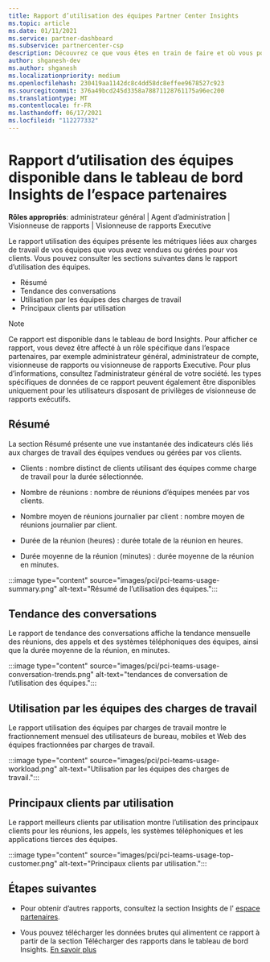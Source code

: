 ```yaml
---
title: Rapport d’utilisation des équipes Partner Center Insights
ms.topic: article
ms.date: 01/11/2021
ms.service: partner-dashboard
ms.subservice: partnercenter-csp
description: Découvrez ce que vous êtes en train de faire et où vous pouvez améliorer l’utilisation des abonnements aux équipes que vous vendez ou gérez pour vos clients.
author: shganesh-dev
ms.author: shganesh
ms.localizationpriority: medium
ms.openlocfilehash: 230419aa1142dc8c4dd58dc8effee9678527c923
ms.sourcegitcommit: 376a49bcd245d3358a78871128761175a96ec200
ms.translationtype: MT
ms.contentlocale: fr-FR
ms.lasthandoff: 06/17/2021
ms.locfileid: "112277332"
---
```

# <a name="teams-usage-report-available-from-the-partner-center-insights-dashboard"></a>Rapport d’utilisation des équipes disponible dans le tableau de bord Insights de l’espace partenaires

**Rôles appropriés**: administrateur général | Agent d’administration | Visionneuse de rapports | Visionneuse de rapports Executive

Le rapport utilisation des équipes présente les métriques liées aux charges de travail de vos équipes que vous avez vendues ou gérées pour vos clients. Vous pouvez consulter les sections suivantes dans le rapport d’utilisation des équipes.

- Résumé
- Tendance des conversations
- Utilisation par les équipes des charges de travail
- Principaux clients par utilisation

 > [!NOTE]
 > Ce rapport est disponible dans le tableau de bord Insights. Pour afficher ce rapport, vous devez être affecté à un rôle spécifique dans l’espace partenaires, par exemple administrateur général, administrateur de compte, visionneuse de rapports ou visionneuse de rapports Executive. Pour plus d’informations, consultez l’administrateur général de votre société. les types spécifiques de données de ce rapport peuvent également être disponibles uniquement pour les utilisateurs disposant de privilèges de visionneuse de rapports exécutifs.

## <a name="summary"></a>Résumé

La section Résumé présente une vue instantanée des indicateurs clés liés aux charges de travail des équipes vendues ou gérées par vos clients.  

- Clients : nombre distinct de clients utilisant des équipes comme charge de travail pour la durée sélectionnée.

- Nombre de réunions : nombre de réunions d’équipes menées par vos clients.

- Nombre moyen de réunions journalier par client : nombre moyen de réunions journalier par client. 

- Durée de la réunion (heures) : durée totale de la réunion en heures. 

- Durée moyenne de la réunion (minutes) : durée moyenne de la réunion en minutes. 

:::image type="content" source="images/pci/pci-teams-usage-summary.png" alt-text="Résumé de l’utilisation des équipes.":::

## <a name="conversations-trend"></a>Tendance des conversations

Le rapport de tendance des conversations affiche la tendance mensuelle des réunions, des appels et des systèmes téléphoniques des équipes, ainsi que la durée moyenne de la réunion, en minutes.

:::image type="content" source="images/pci/pci-teams-usage-conversation-trends.png" alt-text="tendances de conversation de l’utilisation des équipes.":::

## <a name="teams-usage-by-workloads"></a>Utilisation par les équipes des charges de travail

Le rapport utilisation des équipes par charges de travail montre le fractionnement mensuel des utilisateurs de bureau, mobiles et Web des équipes fractionnées par charges de travail.

:::image type="content" source="images/pci/pci-teams-usage-workload.png" alt-text="Utilisation par les équipes des charges de travail.":::

## <a name="top-customers-by-usage"></a>Principaux clients par utilisation

Le rapport meilleurs clients par utilisation montre l’utilisation des principaux clients pour les réunions, les appels, les systèmes téléphoniques et les applications tierces des équipes.

:::image type="content" source="images/pci/pci-teams-usage-top-customer.png" alt-text="Principaux clients par utilisation.":::

## <a name="next-steps"></a>Étapes suivantes

- Pour obtenir d’autres rapports, consultez la section Insights de l' [espace partenaires](partner-center-insights.md).

- Vous pouvez télécharger les données brutes qui alimentent ce rapport à partir de la section Télécharger des rapports dans le tableau de bord Insights. [En savoir plus](pci-download-reports.md) 
